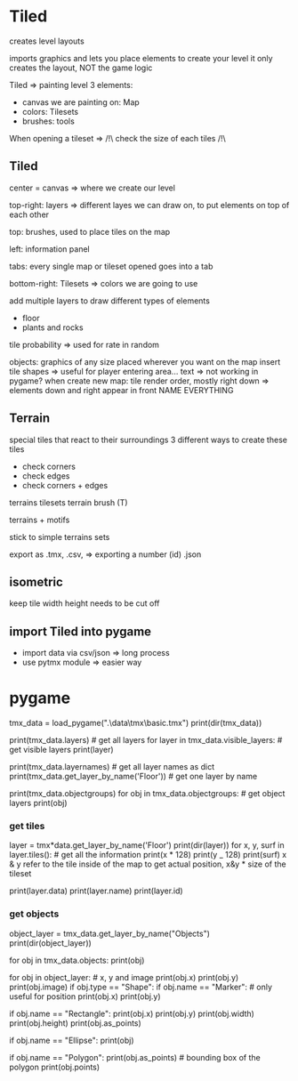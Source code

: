 # Tiled

creates level layouts

imports graphics and lets you place elements to create your level
it only creates the layout, NOT the game logic

Tiled => painting level
3 elements:

- canvas we are painting on: Map
- colors: Tilesets
- brushes: tools

When opening a tileset
=> /!\ check the size of each tiles /!\

## Tiled

center = canvas => where we create our level

top-right: layers => different layes we can draw on, to put elements on top of each other

top: brushes, used to place tiles on the map

left: information panel

tabs: every single map or tileset opened goes into a tab

bottom-right: Tilesets => colors we are going to use

add multiple layers to draw different types of elements

- floor
- plants and rocks

tile probability => used for rate in random

objects: graphics of any size placed wherever you want on the map
insert tile
shapes => useful for player entering area...
text => not working in pygame?
when create new map: tile render order, mostly right down => elements down and right appear in front
NAME EVERYTHING

## Terrain

special tiles that react to their surroundings
3 different ways to create these tiles

- check corners
- check edges
- check corners + edges

terrains tilesets
terrain brush (T)

terrains + motifs

stick to simple terrains sets

export as
.tmx,
.csv, => exporting a number (id)
.json

## isometric

keep tile width
height needs to be cut off

## import Tiled into pygame

- import data via csv/json => long process
- use pytmx module => easier way

# pygame

tmx_data = load_pygame(".\\data\\tmx\\basic.tmx")
print(dir(tmx_data))

<!-- get layers -->

print(tmx_data.layers) # get all layers
for layer in tmx_data.visible_layers: # get visible layers
print(layer)

print(tmx_data.layernames) # get all layer names as dict
print(tmx_data.get_layer_by_name('Floor')) # get one layer by name

print(tmx_data.objectgroups)
for obj in tmx_data.objectgroups: # get object layers
print(obj)

### get tiles

layer = tmx*data.get_layer_by_name('Floor')
print(dir(layer))
for x, y, surf in layer.tiles(): # get all the information
print(x * 128)
print(y \_ 128)
print(surf)
x & y refer to the tile inside of the map
to get actual position, x&y \* size of the tileset

print(layer.data)
print(layer.name)
print(layer.id)

### get objects

object_layer = tmx_data.get_layer_by_name("Objects")
print(dir(object_layer))

for obj in tmx_data.objects:
print(obj)

for obj in object_layer: # x, y and image
print(obj.x)
print(obj.y)
print(obj.image)
if obj.type == "Shape":
if obj.name == "Marker": # only useful for position
print(obj.x)
print(obj.y)

if obj.name == "Rectangle":
print(obj.x)
print(obj.y)
print(obj.width)
print(obj.height)
print(obj.as_points)

if obj.name == "Ellipse":
print(obj)

if obj.name == "Polygon":
print(obj.as_points) # bounding box of the polygon
print(obj.points)
